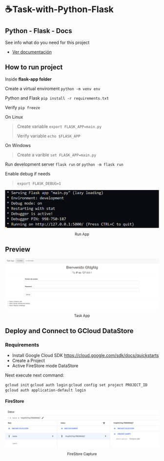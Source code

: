 # :coffee:Task-with-Python-Flask

## Python - Flask - Docs
See info what do you need for this project
* [Ver documentación](Docs/README.md)

## How to run project

Inside **flask-app folder**

Create a virtual enviroment
`python -m venv env`

Python and Flask
`pip install -r requirements.txt`

Verify
`pip freeze`

On Linux
> Create variable
> `export FLASK_APP=main.py`
>
> Verify variable
> `echo $FLASK_APP`

On Windows
> Create a varible
> `set FLASK_APP=main.py`

Run development server
`flask run` or `python -m flask run`

Enable debug if needs
> `export FLASK_DEBUG=1`

<div align="center">
  <img src="images/Screenshot_1.png">
  <small><p>Run App</p></small>
</div>

## Preview
<div align="center">
  <img src="images/Screenshot_2.png">
  <small><p>Task App</p></small>
</div>

## Deploy and Connect to GCloud DataStore
### Requirements

* Install Google Cloud SDK https://cloud.google.com/sdk/docs/quickstarts
* Create a Project
* Active FireStore mode DataStore

Next execute next command:

`gcloud init`
`gcloud auth login`
`gcloud config set project PROJECT_ID`
`gcloud auth application-default login`

#### FireStore
<div align="center">
  <img src="images/FireStore.png">
  <small><p>FireStore Capture</p></small>
</div>



